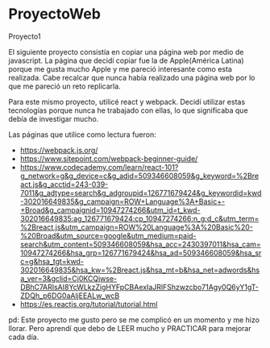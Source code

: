 # ProyectoWeb
Proyecto1

El siguiente proyecto consistía en copiar una página web por medio de javascript. La página que decidí copiar fue la de Apple(América Latina) porque me gusta mucho Apple y me pareció interesante como esta realizada. Cabe recalcar que nunca había realizado una página web por lo que me pareció un reto replicarla. 

Para este mismo proyecto, utilicé react y webpack. Decidí utilizar estas tecnologías porque nunca he trabajado con ellas, lo que significaba que debía de investigar mucho. 

Las páginas que utilice como lectura fueron: 
- https://webpack.js.org/
- https://www.sitepoint.com/webpack-beginner-guide/
- https://www.codecademy.com/learn/react-101?g_network=g&g_device=c&g_adid=509346608059&g_keyword=%2Breact.js&g_acctid=243-039-7011&g_adtype=search&g_adgroupid=126771679424&g_keywordid=kwd-302016649835&g_campaign=ROW+Language%3A+Basic+-+Broad&g_campaignid=10947274266&utm_id=t_kwd-302016649835:ag_126771679424:cp_10947274266:n_g:d_c&utm_term=%2Breact.js&utm_campaign=ROW%20Language%3A%20Basic%20-%20Broad&utm_source=google&utm_medium=paid-search&utm_content=509346608059&hsa_acc=2430397011&hsa_cam=10947274266&hsa_grp=126771679424&hsa_ad=509346608059&hsa_src=g&hsa_tgt=kwd-302016649835&hsa_kw=%2Breact.js&hsa_mt=b&hsa_net=adwords&hsa_ver=3&gclid=Cj0KCQjwse-DBhC7ARIsAI8YcWLkzZigHYFpCBAexIaJRlFShzwzcbo71Agy0Q6yY1gT-ZDQh_p6DG0aAljEEALw_wcB
- https://es.reactjs.org/tutorial/tutorial.html

pd: Este proyecto me gusto pero se me complicó en un momento y me hizo llorar. Pero aprendí que debo de LEER mucho y PRACTICAR para mejorar cada día. 
